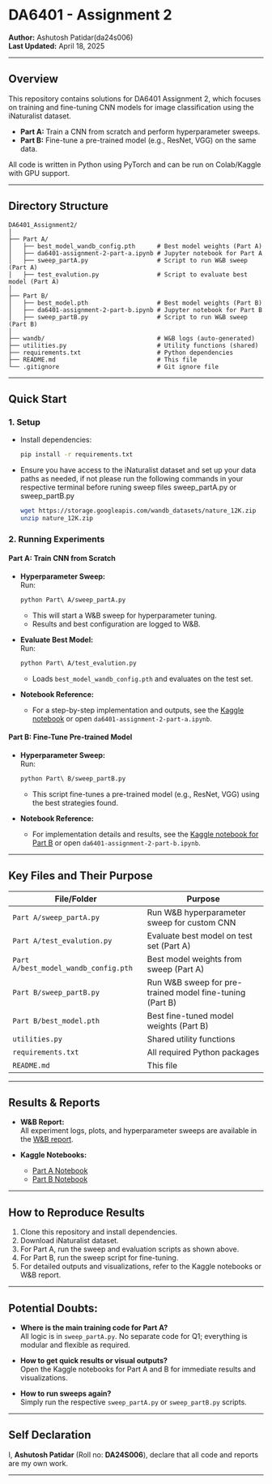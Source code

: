 



# DA6401 - Assignment 2  
**Author:** Ashutosh Patidar(da24s006)  
**Last Updated:** April 18, 2025

---

## Overview

This repository contains solutions for DA6401 Assignment 2, which focuses on training and fine-tuning CNN models for image classification using the iNaturalist dataset.  
- **Part A:** Train a CNN from scratch and perform hyperparameter sweeps.
- **Part B:** Fine-tune a pre-trained model (e.g., ResNet, VGG) on the same data.

All code is written in Python using PyTorch and can be run on Colab/Kaggle with GPU support.

---

## Directory Structure

```plaintext
DA6401_Assignment2/
│
├── Part A/
│   ├── best_model_wandb_config.pth      # Best model weights (Part A)
│   ├── da6401-assignment-2-part-a.ipynb # Jupyter notebook for Part A
│   ├── sweep_partA.py                   # Script to run W&B sweep (Part A)
│   ├── test_evalution.py                # Script to evaluate best model (Part A)
│
├── Part B/
│   ├── best_model.pth                   # Best model weights (Part B)
│   ├── da6401-assignment-2-part-b.ipynb # Jupyter notebook for Part B
│   ├── sweep_partB.py                   # Script to run W&B sweep (Part B)
│
├── wandb/                               # W&B logs (auto-generated)
├── utilities.py                         # Utility functions (shared)
├── requirements.txt                     # Python dependencies
├── README.md                            # This file
└── .gitignore                           # Git ignore file
```

---

## Quick Start

### 1. **Setup**

- Install dependencies:
  ```bash
  pip install -r requirements.txt
  ```
- Ensure you have access to the iNaturalist dataset and set up your data paths as needed, if not please run the following commands in your respective terminal before runing sweep files sweep_partA.py or sweep_partB.py
  ```bash
  wget https://storage.googleapis.com/wandb_datasets/nature_12K.zip
  unzip nature_12K.zip
  ```

### 2. **Running Experiments**

#### **Part A: Train CNN from Scratch**
- **Hyperparameter Sweep:**  
  Run:
  ```bash
  python Part\ A/sweep_partA.py
  ```
  - This will start a W&B sweep for hyperparameter tuning.
  - Results and best configuration are logged to W&B.

- **Evaluate Best Model:**  
  Run:
  ```bash
  python Part\ A/test_evalution.py
  ```
  - Loads `best_model_wandb_config.pth` and evaluates on the test set.

- **Notebook Reference:**  
  - For a step-by-step implementation and outputs, see the [Kaggle notebook](https://www.kaggle.com/code/asu2304/da6401-assignment-2-part-a?scriptVersionId=234542588) or open `da6401-assignment-2-part-a.ipynb`.

#### **Part B: Fine-Tune Pre-trained Model**
- **Hyperparameter Sweep:**  
  Run:
  ```bash
  python Part\ B/sweep_partB.py
  ```
  - This script fine-tunes a pre-trained model (e.g., ResNet, VGG) using the best strategies found.

- **Notebook Reference:**  
  - For implementation details and results, see the [Kaggle notebook for Part B](https://www.kaggle.com/code/asu2304/da6401-assignment-2-part-b#8.-Evaluate-Best-Model-on-Test-Set) or open `da6401-assignment-2-part-b.ipynb`.

---

## Key Files and Their Purpose

| File/Folder                       | Purpose                                                      |
|-----------------------------------|--------------------------------------------------------------|
| `Part A/sweep_partA.py`           | Run W&B hyperparameter sweep for custom CNN                  |
| `Part A/test_evalution.py`        | Evaluate best model on test set (Part A)                     |
| `Part A/best_model_wandb_config.pth` | Best model weights from sweep (Part A)                   |
| `Part B/sweep_partB.py`           | Run W&B sweep for pre-trained model fine-tuning (Part B)     |
| `Part B/best_model.pth`           | Best fine-tuned model weights (Part B)                       |
| `utilities.py`                    | Shared utility functions                                     |
| `requirements.txt`                | All required Python packages                                 |
| `README.md`                       | This file                                                    |

---

## Results & Reports

- **W&B Report:**  
  All experiment logs, plots, and hyperparameter sweeps are available in the [W&B report](https://api.wandb.ai/links/da24s006-indian-institue-of-technology-madras-/ik3lomie).

- **Kaggle Notebooks:**  
  - [Part A Notebook](https://www.kaggle.com/code/asu2304/da6401-assignment-2-part-a?scriptVersionId=234542588)
  - [Part B Notebook](https://www.kaggle.com/code/asu2304/da6401-assignment-2-part-b#8.-Evaluate-Best-Model-on-Test-Set)

---

## How to Reproduce Results

1. Clone this repository and install dependencies.
2. Download iNaturalist dataset.
3. For Part A, run the sweep and evaluation scripts as shown above.
4. For Part B, run the sweep script for fine-tuning.
5. For detailed outputs and visualizations, refer to the Kaggle notebooks or W&B report.

---

## Potential Doubts: 

- **Where is the main training code for Part A?**  
  All logic is in `sweep_partA.py`. No separate code for Q1; everything is modular and flexible as required.

- **How to get quick results or visual outputs?**  
  Open the Kaggle notebooks for Part A and B for immediate results and visualizations.

- **How to run sweeps again?**  
  Simply run the respective `sweep_partA.py` or `sweep_partB.py` scripts.

---

## Self Declaration

I, **Ashutosh Patidar** (Roll no: **DA24S006**), declare that all code and reports are my own work.

---


